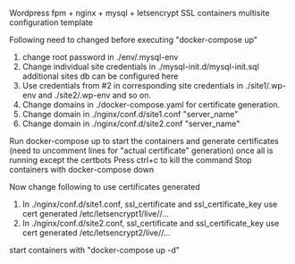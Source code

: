 Wordpress fpm + nginx + mysql + letsencrypt SSL containers multisite configuration template

Following need to changed before executing "docker-compose up"

1. change root password in ./env/.mysql-env
2. Change individual site credentials in ./mysql-init.d/mysql-init.sql additional sites db can be configured here
3. Use credentials from #2 in corresponding site credentials in ./site1/.wp-env and ./site2/.wp-env and so on.
4. Change domains in ./docker-compose.yaml for certificate generation.
5. Change domain in ./nginx/conf.d/site1.conf "server_name"
6. Change domain in ./nginx/conf.d/site2.conf "server_name"

Run docker-compose up to start the containers and generate certificates (need to uncomment lines for "actual certificate" generation) 
once all is running except the certbots
Press ctrl+c to kill the command
Stop containers with docker-compose down

Now change following to use certificates generated

1. In ./nginx/conf.d/site1.conf, ssl_certificate and ssl_certificate_key use cert generated /etc/letsencrypt1/live/<domain name>/...
2. In ./nginx/conf.d/site2.conf, ssl_certificate and ssl_certificate_key use cert generated /etc/letsencrypt2/live/<domain name>/...

start containers with "docker-compose up -d"